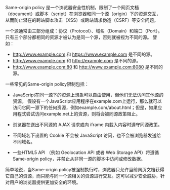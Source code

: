 

Same-origin policy 是一个浏览器安全性机制，限制了一个网页文档（document）或脚本（script）在浏览器和同一个源（origin）下的资源交互，从而防止潜在的跨站脚本攻击（XSS）或跨站请求伪造（CSRF）等安全问题。

一个源通常由三部分组成：协议（Protocol）、域名（Domain）和端口（Port）。只有三个部分都相同的资源才被认为是同一个源，否则就被视为不同的源。 譬如：

- http://www.example.com 和 https://www.example.com 是不同的源。
- http://www.example.com 和 http://example.com 是不同的源。
- http://www.example.com:80 和 http://www.example.com:8080 是不同的源。

一些常见的Same-origin policy限制包括：

- JavaScript在同一源下的资源上想象可以自由使用，但他们无法访问其他源的资源。 假设有一个JavaScript应用程序在example.com上运行，那么就可以访问它同一源下的任何资源，例如example.com/about.html；但是，如果应用程式尝试访问example.net上的资源，则将会被同源政策阻止。

- 浏览器在送出不同源的 AJAX 请求或向 iframe 内载入内容时遵守同源政策。

- 不同域名下设置的 Cookie 不会被 JavaScript 访问，也不会被浏览器发送给不同域名。

- 一些HTML5 API （例如 Geolocation API 或者 Web Storage API）将遵循Same-origin policy，并禁止从非同一源的脚本中访问或修改数据。

简单地说，当Same-origin policy被强制执行时，浏览器只允许当前网页文档获得它自己的资源，而只能与同一个源相关的资源进行交互。这可以减少安全威胁，针对用户的浏览器提供更加安全的环境。